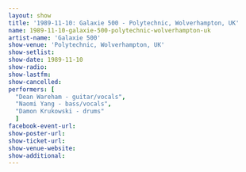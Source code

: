 ```yaml
---
layout: show
title: '1989-11-10: Galaxie 500 - Polytechnic, Wolverhampton, UK'
name: 1989-11-10-galaxie-500-polytechnic-wolverhampton-uk
artist-name: 'Galaxie 500'
show-venue: 'Polytechnic, Wolverhampton, UK'
show-setlist: 
show-date: 1989-11-10
show-radio: 
show-lastfm: 
show-cancelled: 
performers: [
  "Dean Wareham - guitar/vocals",
  "Naomi Yang - bass/vocals",
  "Damon Krukowski - drums"
  ]
facebook-event-url: 
show-poster-url: 
show-ticket-url: 
show-venue-website: 
show-additional: 
---
```


